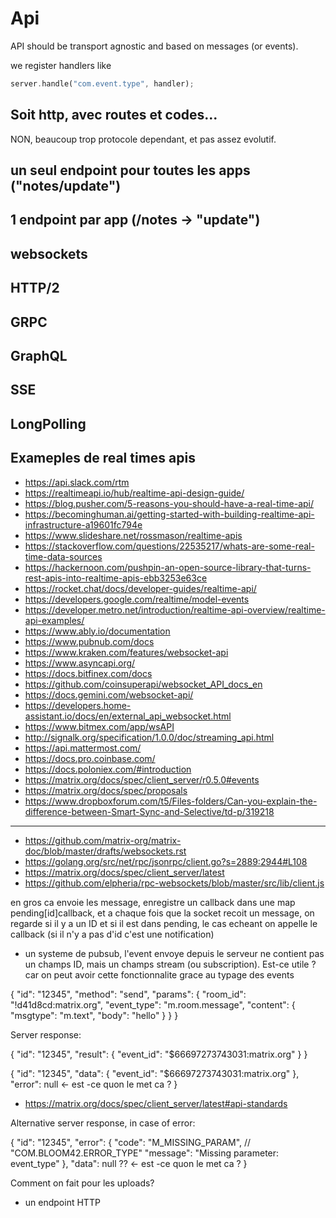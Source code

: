 # Api

API should be transport agnostic and based on messages (or events).

we register handlers like

```rust
server.handle("com.event.type", handler);
```


##  Soit http, avec routes et codes...

NON, beaucoup trop protocole dependant, et pas assez evolutif.


## un seul endpoint pour toutes les apps ("notes/update")
## 1 endpoint par app (/notes -> "update")
## websockets
## HTTP/2
## GRPC
## GraphQL
## SSE
## LongPolling

## Exameples de real times apis

* https://api.slack.com/rtm
* https://realtimeapi.io/hub/realtime-api-design-guide/
* https://blog.pusher.com/5-reasons-you-should-have-a-real-time-api/
* https://becominghuman.ai/getting-started-with-building-realtime-api-infrastructure-a19601fc794e
* https://www.slideshare.net/rossmason/realtime-apis
* https://stackoverflow.com/questions/22535217/whats-are-some-real-time-data-sources
* https://hackernoon.com/pushpin-an-open-source-library-that-turns-rest-apis-into-realtime-apis-ebb3253e63ce
* https://rocket.chat/docs/developer-guides/realtime-api/
* https://developers.google.com/realtime/model-events
* https://developer.metro.net/introduction/realtime-api-overview/realtime-api-examples/
* https://www.ably.io/documentation
* https://www.pubnub.com/docs
* https://www.kraken.com/features/websocket-api
* https://www.asyncapi.org/
* https://docs.bitfinex.com/docs
* https://github.com/coinsuperapi/websocket_API_docs_en
* https://docs.gemini.com/websocket-api/
* https://developers.home-assistant.io/docs/en/external_api_websocket.html
* https://www.bitmex.com/app/wsAPI
* http://signalk.org/specification/1.0.0/doc/streaming_api.html
* https://api.mattermost.com/
* https://docs.pro.coinbase.com/
* https://docs.poloniex.com/#introduction
* https://matrix.org/docs/spec/client_server/r0.5.0#events
* https://matrix.org/docs/spec/proposals
* https://www.dropboxforum.com/t5/Files-folders/Can-you-explain-the-difference-between-Smart-Sync-and-Selective/td-p/319218





---------------------------

* https://github.com/matrix-org/matrix-doc/blob/master/drafts/websockets.rst
* https://golang.org/src/net/rpc/jsonrpc/client.go?s=2889:2944#L108
* https://matrix.org/docs/spec/client_server/latest
* https://github.com/elpheria/rpc-websockets/blob/master/src/lib/client.js


en gros ca envoie les message, enregistre un callback dans une map pending[id]callback,
et a chaque fois que la socket recoit un message, on regarde si il y a un ID et si il est dans pending,
le cas echeant on appelle le callback (si il n'y a pas d'id c'est une notification)

+ un systeme de pubsub, l'event envoye depuis le serveur ne contient pas un champs ID, mais un champs
stream (ou subscription). Est-ce utile ? car on peut avoir cette fonctionnalite grace au typage des events

{
    "id": "12345",
    "method": "send",
    "params": {
        "room_id": "!d41d8cd:matrix.org",
        "event_type": "m.room.message",
        "content": {
            "msgtype": "m.text",
            "body": "hello"
        }
    }
}

Server response:

{
    "id": "12345",
    "result": {
        "event_id": "$66697273743031:matrix.org"
    }
}

{
    "id": "12345",
    "data": {
        "event_id": "$66697273743031:matrix.org"
    },
    "error": null <- est -ce quon le met ca ?
}

* https://matrix.org/docs/spec/client_server/latest#api-standards

Alternative server response, in case of error:

{
    "id": "12345",
    "error": {
       "code": "M_MISSING_PARAM", // "COM.BLOOM42.ERROR_TYPE"
       "message": "Missing parameter: event_type"
    },
    "data": null ?? <- est -ce quon le met ca ?
}


Comment on fait pour les uploads?

* un endpoint HTTP
